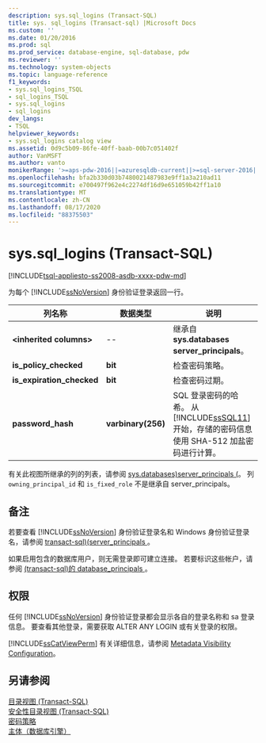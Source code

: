 ```yaml
---
description: sys.sql_logins (Transact-SQL)
title: sys. sql_logins (Transact-sql) |Microsoft Docs
ms.custom: ''
ms.date: 01/20/2016
ms.prod: sql
ms.prod_service: database-engine, sql-database, pdw
ms.reviewer: ''
ms.technology: system-objects
ms.topic: language-reference
f1_keywords:
- sys.sql_logins_TSQL
- sql_logins_TSQL
- sys.sql_logins
- sql_logins
dev_langs:
- TSQL
helpviewer_keywords:
- sys.sql_logins catalog view
ms.assetid: 0d9c5b09-86fe-40ff-baab-00b7c051402f
author: VanMSFT
ms.author: vanto
monikerRange: '>=aps-pdw-2016||=azuresqldb-current||>=sql-server-2016||=sqlallproducts-allversions||>=sql-server-linux-2017||=azuresqldb-mi-current'
ms.openlocfilehash: bfa2b330d03b7480021487983e9ff1a3a210ad11
ms.sourcegitcommit: e700497f962e4c2274df16d9e651059b42ff1a10
ms.translationtype: MT
ms.contentlocale: zh-CN
ms.lasthandoff: 08/17/2020
ms.locfileid: "88375503"
---
```

# <a name="syssql_logins-transact-sql"></a>sys.sql_logins (Transact-SQL)
[!INCLUDE[tsql-appliesto-ss2008-asdb-xxxx-pdw-md](../../includes/tsql-appliesto-ss2008-asdb-xxxx-pdw-md.md)]

  为每个 [!INCLUDE[ssNoVersion](../../includes/ssnoversion-md.md)] 身份验证登录返回一行。  
  
|列名称|数据类型|说明|  
|-----------------|---------------|-----------------|  
|**\<inherited columns>**|--|继承自 **sys.databases server_principals**。|  
|**is_policy_checked**|**bit**|检查密码策略。|  
|**is_expiration_checked**|**bit**|检查密码过期。|  
|**password_hash**|**varbinary(256)**|SQL 登录密码的哈希。 从 [!INCLUDE[ssSQL11](../../includes/sssql11-md.md)] 开始，存储的密码信息使用 SHA-512 加盐密码进行计算。|  
  
 有关此视图所继承的列的列表，请参阅 [sys.databases&#41;server_principals &#40;](../../relational-databases/system-catalog-views/sys-server-principals-transact-sql.md)。 列 `owning_principal_id` 和 `is_fixed_role` 不是继承自 server_principals。
  
## <a name="remarks"></a>备注  
 若要查看 [!INCLUDE[ssNoVersion](../../includes/ssnoversion-md.md)] 身份验证登录名和 Windows 身份验证登录名，请参阅 [transact-sql&#41;&#40;server_principals ](../../relational-databases/system-catalog-views/sys-server-principals-transact-sql.md)。  
  
 如果启用包含的数据库用户，则无需登录即可建立连接。 若要标识这些帐户，请参阅  [&#40;transact-sql&#41;的 database_principals ](../../relational-databases/system-catalog-views/sys-database-principals-transact-sql.md)。  
  
## <a name="permissions"></a>权限  
 任何 [!INCLUDE[ssNoVersion](../../includes/ssnoversion-md.md)] 身份验证登录都会显示各自的登录名称和 sa 登录信息。 要查看其他登录，需要获取 ALTER ANY LOGIN 或有关登录的权限。  
  
 [!INCLUDE[ssCatViewPerm](../../includes/sscatviewperm-md.md)] 有关详细信息，请参阅 [Metadata Visibility Configuration](../../relational-databases/security/metadata-visibility-configuration.md)。  
  
## <a name="see-also"></a>另请参阅  
 [目录视图 (Transact-SQL)](../../relational-databases/system-catalog-views/catalog-views-transact-sql.md)   
 [安全性目录视图 (Transact-SQL)](../../relational-databases/system-catalog-views/security-catalog-views-transact-sql.md)   
 [密码策略](../../relational-databases/security/password-policy.md)   
 [主体（数据库引擎）](../../relational-databases/security/authentication-access/principals-database-engine.md)  
  
  
